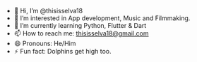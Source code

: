 - 👋 Hi, I’m @thisisselva18
- 👀 I’m interested in App development, Music and Filmmaking.
- 🌱 I’m currently learning Python, Flutter & Dart
- 📫 How to reach me: thisisselva18@gmail.com
- 😄 Pronouns: He/Him
- ⚡ Fun fact: Dolphins get high too.

<!---
thisisselva18/thisisselva18 is a ✨ special ✨ repository because its `README.md` (this file) appears on your GitHub profile.
You can click the Preview link to take a look at your changes.
--->

